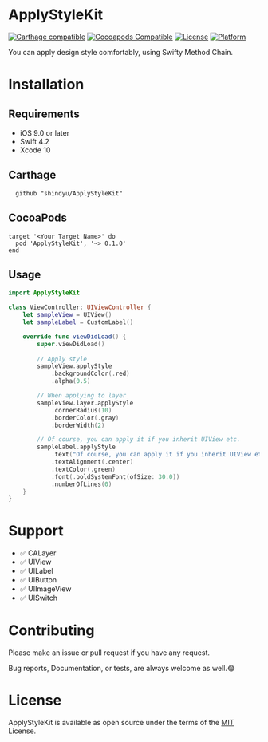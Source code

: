 # ApplyStyleKit
[![Carthage compatible](https://img.shields.io/badge/Carthage-compatible-brightgreen.svg?style=flat)](https://github.com/Carthage/Carthage)
[![Cocoapods Compatible](https://img.shields.io/cocoapods/v/ApplyStyleKit.svg?style=flat)](https://cocoapods.org/pods/ApplyStyleKit)
[![License](https://img.shields.io/cocoapods/l/ApplyStyleKit.svg?style=flat)](http://cocoapods.org/pods/ApplyStyleKit)
[![Platform](https://img.shields.io/cocoapods/p/ApplyStyleKit.svg?style=flat)](http://cocoapods.org/pods/ApplyStyleKit)

You can apply design style comfortably, using Swifty Method Chain.

# Installation
## Requirements
- iOS 9.0 or later
- Swift 4.2
- Xcode 10

## Carthage
```
  github "shindyu/ApplyStyleKit"
```

## CocoaPods
```
target '<Your Target Name>' do
  pod 'ApplyStyleKit', '~> 0.1.0'
end
```

## Usage

```swift
import ApplyStyleKit

class ViewController: UIViewController {
    let sampleView = UIView()
    let sampleLabel = CustomLabel()

    override func viewDidLoad() {
        super.viewDidLoad()
        
        // Apply style
        sampleView.applyStyle
            .backgroundColor(.red)
            .alpha(0.5)

        // When applying to layer
        sampleView.layer.applyStyle
            .cornerRadius(10)
            .borderColor(.gray)
            .borderWidth(2)

        // Of course, you can apply it if you inherit UIView etc.
        sampleLabel.applyStyle
            .text("Of course, you can apply it if you inherit UIView etc.")
            .textAlignment(.center)
            .textColor(.green)
            .font(.boldSystemFont(ofSize: 30.0))
            .numberOfLines(0)
    }
}
```

# Support
- ✅ CALayer
- ✅ UIView
- ✅ UILabel
- ✅ UIButton
- ✅ UIImageView
- ✅ UISwitch

 
# Contributing
Please make an issue or pull request if you have any request.

Bug reports, Documentation, or tests, are always welcome as well.😂

# License
ApplyStyleKit is available as open source under the terms of the [MIT](https://github.com/shindyu/ApplyStyleKit/blob/master/LICENSE) License.
